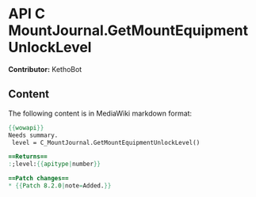 # API C MountJournal.GetMountEquipmentUnlockLevel

**Contributor:** KethoBot

## Content

The following content is in MediaWiki markdown format:

```mediawiki
{{wowapi}}
Needs summary.
 level = C_MountJournal.GetMountEquipmentUnlockLevel()

==Returns==
:;level:{{apitype|number}}

==Patch changes==
* {{Patch 8.2.0|note=Added.}}
```